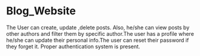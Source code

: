 # Blog_Website
The User can create, update ,delete posts. Also, he/she can view posts by other authors and filter them by specific author.The user has a profile where he/she can update their personal info.The user can reset their password if they forget it. Proper authentication system is present.  
